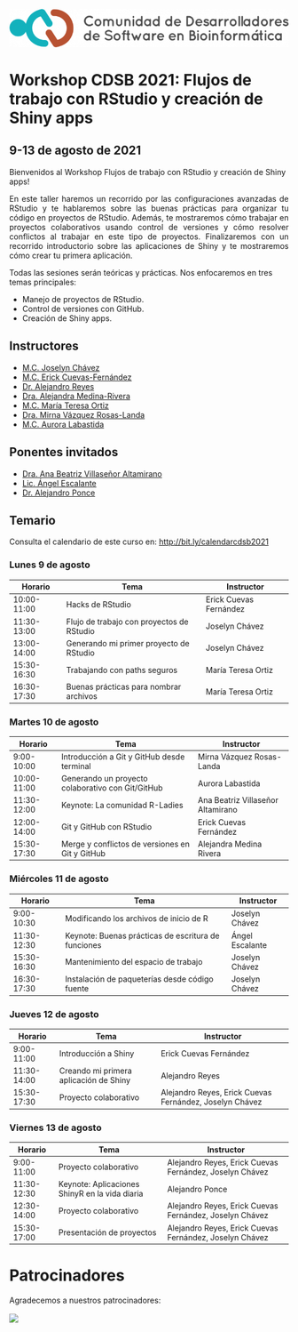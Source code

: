 ![](img/logo.png)

# Workshop CDSB 2021: Flujos de trabajo con RStudio y creación de Shiny apps

## 9-13 de agosto de 2021

Bienvenidos al Workshop Flujos de trabajo con RStudio y creación de Shiny apps! 

<p align="justify">
En este taller haremos un recorrido por las configuraciones avanzadas de RStudio y te hablaremos sobre las buenas prácticas para organizar tu código en proyectos de RStudio. Además, te mostraremos cómo trabajar en proyectos colaborativos usando control de versiones y cómo resolver conflictos al trabajar en este tipo de proyectos. Finalizaremos con un recorrido introductorio sobre las aplicaciones de Shiny y te mostraremos cómo crear tu primera aplicación. 

Todas las sesiones serán teóricas y prácticas. Nos enfocaremos en tres temas principales: 
</p>

-	Manejo de proyectos de RStudio.
-	Control de versiones con GitHub.
-	Creación de Shiny apps.

## Instructores

- [M.C. Joselyn Chávez](https://comunidadbioinfo.github.io/es/authors/josschavezf/)
- [M.C. Erick Cuevas-Fernández](https://comunidadbioinfo.github.io/es/authors/erickcufe/)
- [Dr. Alejandro Reyes](https://comunidadbioinfo.github.io/es/authors/areyes/)
- [Dra. Alejandra Medina-Rivera](https://comunidadbioinfo.github.io/es/authors/amedina/)
- [M.C. María Teresa Ortiz](https://comunidadbioinfo.github.io/es/authors/mteresa/)
- [Dra. Mirna Vázquez Rosas-Landa](https://comunidadbioinfo.github.io/es/authors/mteresa/mirnavrl/)
- [M.C. Aurora Labastida](https://comunidadbioinfo.github.io/es/authors/mteresa/alabasti/)

## Ponentes invitados

- [Dra. Ana Beatriz Villaseñor Altamirano](https://comunidadbioinfo.github.io/es/authors/anab/)
- [Lic. Ángel Escalante](https://comunidadbioinfo.github.io/es/authors/aescalante/)
- [Dr. Alejandro Ponce](https://comunidadbioinfo.github.io/es/authors/aponce/)

## Temario 

Consulta el calendario de este curso en: <http://bit.ly/calendarcdsb2021>

### Lunes 9 de agosto

| Horario     | Tema                                      | Instructor             |
|-------------|-------------------------------------------|------------------------|
| 10:00-11:00 | Hacks de RStudio                          | Erick Cuevas Fernández |
| 11:30-13:00 | Flujo de trabajo con proyectos de RStudio | Joselyn Chávez         |
| 13:00-14:00 | Generando mi primer proyecto de RStudio   | Joselyn Chávez         |
| 15:30-16:30 | Trabajando con paths seguros              | María Teresa Ortiz     |
| 16:30-17:30 | Buenas prácticas para nombrar archivos    | María Teresa Ortiz     |

### Martes 10 de agosto

| Horario     | Tema                                              | Instructor                        |
|-------------|---------------------------------------------------|-----------------------------------|
| 9:00-10:00  | Introducción a Git y GitHub desde terminal        | Mirna Vázquez Rosas-Landa         |
| 10:00-11:00 | Generando un proyecto colaborativo con Git/GitHub | Aurora Labastida                  |
| 11:30-12:00 | Keynote: La comunidad R-Ladies                    | Ana Beatriz Villaseñor Altamirano |
| 12:00-14:00 | Git y GitHub con RStudio                          | Erick Cuevas Fernández            |
| 15:30-17:30 | Merge y conflictos de versiones en Git y GitHub   | Alejandra Medina Rivera           |

### Miércoles 11 de agosto

| Horario     | Tema                                                | Instructor              |
|-------------|-----------------------------------------------------|-------------------------|
| 9:00-10:30  | Modificando los archivos de inicio de R             | Joselyn Chávez          |
| 11:30-12:30 | Keynote: Buenas prácticas de escritura de funciones | Ángel Escalante         |
| 15:30-16:30 | Mantenimiento del espacio de trabajo                | Joselyn Chávez          |
| 16:30-17:30 | Instalación de paqueterías desde código fuente      | Joselyn Chávez          |

### Jueves 12 de agosto

| Horario     | Tema                                            | Instructor                                              |
|-------------|-------------------------------------------------|---------------------------------------------------------|
| 9:00-11:00  | Introducción a Shiny                            | Erick Cuevas Fernández                                  |
| 11:30-14:00 | Creando mi primera aplicación de Shiny          | Alejandro Reyes                                         |
| 15:30-17:30 | Proyecto colaborativo                           | Alejandro Reyes, Erick Cuevas Fernández, Joselyn Chávez |

### Viernes 13 de agosto

| Horario     | Tema                                            | Instructor                                              |
|-------------|-------------------------------------------------|---------------------------------------------------------|
| 9:00-11:00  | Proyecto colaborativo                           | Alejandro Reyes, Erick Cuevas Fernández, Joselyn Chávez |
| 11:30-12:30 | Keynote: Aplicaciones ShinyR en la vida diaria  | Alejandro Ponce                                         |
| 12:30-14:00 | Proyecto colaborativo                           | Alejandro Reyes, Erick Cuevas Fernández, Joselyn Chávez |
| 15:30-17:00 | Presentación de proyectos                       | Alejandro Reyes, Erick Cuevas Fernández, Joselyn Chávez |

# Patrocinadores

Agradecemos a nuestros patrocinadores:

<a href="https://comunidadbioinfo.github.io/es/post/cs_and_s_event_fund_award/#.YJH-wbVKj8A"><img src="https://comunidadbioinfo.github.io/post/2021-01-27-cs_and_s_event_fund_award/spanish_cs_and_s_award.jpeg" width="400px" align="center"/></a>


